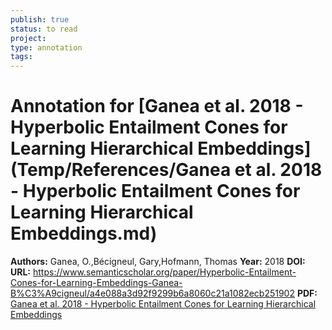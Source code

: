 ```yaml
---
publish: true
status: to read
project:
type: annotation
tags:
---
```

# Annotation for [Ganea et al. 2018 - Hyperbolic Entailment Cones for Learning Hierarchical Embeddings](Temp/References/Ganea et al. 2018 - Hyperbolic Entailment Cones for Learning Hierarchical Embeddings.md)

**Authors:** Ganea, O.,Bécigneul, Gary,Hofmann, Thomas
**Year:** 2018
**DOI:** 
**URL:** https://www.semanticscholar.org/paper/Hyperbolic-Entailment-Cones-for-Learning-Embeddings-Ganea-B%C3%A9cigneul/a4e088a3d92f9299b6a8060c21a1082ecb251902
**PDF:** [Ganea et al. 2018 - Hyperbolic Entailment Cones for Learning Hierarchical Embeddings](Papers/PDFs/Ganea%20et%20al.%202018%20-%20Hyperbolic%20Entailment%20Cones%20for%20Learning%20Hierarchical%20Embeddings.pdf)
